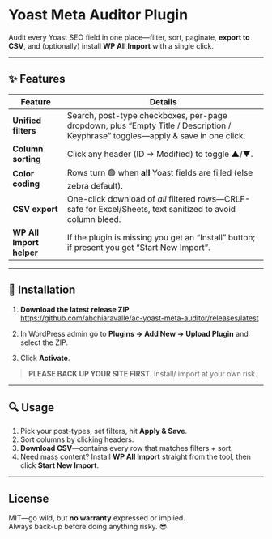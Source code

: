 # Yoast Meta Auditor Plugin

Audit every Yoast SEO field in one place—filter, sort, paginate, **export to CSV**, and (optionally) install **WP All Import** with a single click.

---

## ✨ Features

| Feature | Details |
|---------|---------|
| **Unified filters** | Search, post-type checkboxes, per-page dropdown, plus “Empty Title / Description / Keyphrase” toggles—apply & save in one click. |
| **Column sorting** | Click any header (ID → Modified) to toggle ▲/▼. |
| **Color coding** | Rows turn 🟢 when **all** Yoast fields are filled (else zebra default). |
| **CSV export** | One-click download of *all* filtered rows—CRLF-safe for Excel/Sheets, text sanitized to avoid column bleed. |
| **WP All Import helper** | If the plugin is missing you get an “Install” button; if present you get “Start New Import”. |

---

## 🚀 Installation

1. **Download the latest release ZIP**  
   <https://github.com/abchiaravalle/ac-yoast-meta-auditor/releases/latest>

2. In WordPress admin go to **Plugins → Add New → Upload Plugin** and select the ZIP.

3. Click **Activate**.

> **PLEASE BACK UP YOUR SITE FIRST.** Install/ import at your own risk.


---

## 🔍 Usage

1. Pick your post-types, set filters, hit **Apply & Save**.  
2. Sort columns by clicking headers.  
3. **Download CSV**—contains every row that matches filters + sort.  
4. Need mass content? Install **WP All Import** straight from the tool, then click **Start New Import**.

---

## License

MIT—go wild, but **no warranty** expressed or implied.  
Always back-up before doing anything risky. 😎
